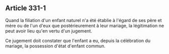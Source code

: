 Article 331-1
----
Quand la filiation d'un enfant naturel n'a été établie à l'égard de ses père et
mère ou de l'un d'eux que postérieurement à leur mariage, la légitimation ne
peut avoir lieu qu'en vertu d'un jugement.

Ce jugement doit constater que l'enfant a eu, depuis la célébration du mariage,
la possession d'état d'enfant commun.
